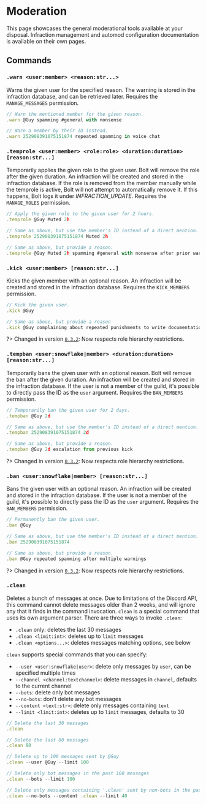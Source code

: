 # Moderation
This page showcases the general moderational tools available at your disposal. Infraction management and automod configuration documentation is available on their own pages.


## Commands
### `.warn <user:member> <reason:str...>`
Warns the given user for the specified reason. The warning is stored in the infraction database, and can be retrieved later.
Requires the `MANAGE_MESSAGES` permission.
```js
// Warn the mentioned member for the given reason.
.warn @Guy spamming #general with nonsense

// Warn a member by their ID instead.
.warn 252908391075151874 repeated spamming in voice chat
```

### `.temprole <user:member> <role:role> <duration:duration> [reason:str...]`
Temporarily applies the given role to the given user. Bolt will remove the role after the given duration.
An infraction will be created and stored in the infraction database.
If the role is removed from the member manually while the temprole is active, Bolt will not attempt to automatically remove it. If this happens, Bolt logs it under *INFRACTION_UPDATE*.
Requires the `MANAGE_ROLES` permission.
```js
// Apply the given role to the given user for 2 hours.
.temprole @Guy Muted 2h

// Same as above, but use the member's ID instead of a direct mention.
.temprole 252908391075151874 Muted 2h

// Same as above, but provide a reason.
.temprole @Guy Muted 2h spamming #general with nonsense after prior warning
```

### `.kick <user:member> [reason:str...]`
Kicks the given member with an optional reason.
An infraction will be created and stored in the infraction database.
Requires the `KICK_MEMBERS` permission.
```js
// Kick the given user.
.kick @Guy

// Same as above, but provide a reason
.kick @Guy complaining about repeated punishments to write documentation
```

?> Changed in version [`0.3.2`](changelog#v031): Now respects role hierarchy restrictions.

### `.tempban <user:snowflake|member> <duration:duration> [reason:str...]`
Temporarily bans the given user with an optional reason. Bolt will remove the ban after the given duration.
An infraction will be created and stored in the infraction database.
If the user is not a member of the guild, it's possible to directly pass the ID as the `user` argument.
Requires the `BAN_MEMBERS` permission.
```js
// Temporarily ban the given user for 2 days.
.tempban @Guy 2d

// Same as above, but use the member's ID instead of a direct mention.
.tempban 252908391075151874 2d

// Same as above, but provide a reason.
.tempban @Guy 2d escalation from previous kick
```

?> Changed in version [`0.3.2`](changelog#v031): Now respects role hierarchy restrictions.

### `.ban <user:snowflake|member> [reason:str...]`
Bans the given user with an optional reason.
An infraction will be created and stored in the infraction database.
If the user is not a member of the guild, it's possible to directly pass the ID as the `user` argument.
Requires the `BAN_MEMBERS` permission.
```js
// Permanently ban the given user.
.ban @Guy

// Same as above, but use the member's ID instead of a direct mention.
.ban 252908391075151874

// Same as above, but provide a reason.
.ban @Guy repeated spamming after multiple warnings
```

?> Changed in version [`0.3.2`](changelog#v031): Now respects role hierarchy restrictions.

### `.clean`
Deletes a bunch of messages at once.
Due to limitations of the Discord API, this command cannot delete messages older than 2 weeks, and will ignore any that it finds in the command invocation.
`clean` is a special command that uses its own argument parser.
There are three ways to invoke `.clean`:
- `.clean` only: deletes the last 30 messages
- `.clean <limit:int>`: deletes up to `limit` messages
- `.clean <options...>`: deletes messages matching options, see below

`clean` supports special commands that you can specify:
* `--user <user:snowflake|user>`: delete only messages by `user`, can be specified multiple times
* `--channel <channel:textchannel>`: delete messages in `channel`, defaults to the current channel
* `--bots`: delete only bot messages
* `--no-bots`: don't delete any bot messages
* `--content <text:str>`: delete only messages containing `text`
* `--limit <limit:int>`: deletes up to `limit` messages, defaults to 30

```js
// Delete the last 30 messages
.clean

// Delete the last 80 messages
.clean 80

// Delete up to 100 messages sent by @Guy
.clean --user @Guy --limit 100

// Delete only bot messages in the past 100 messages
.clean --bots --limit 100

// Delete only messages containing '.clean' sent by non-bots in the past 40 messages
.clean --no-bots --content .clean --limit 40
```
